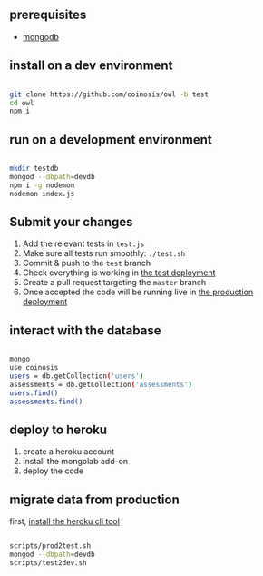 ## prerequisites

* [mongodb](https://docs.mongodb.com/manual/administration/install-community/)

## install on a dev environment

```bash

git clone https://github.com/coinosis/owl -b test
cd owl
npm i

```

## run on a development environment

```bash

mkdir testdb
mongod --dbpath=devdb
npm i -g nodemon
nodemon index.js

```

## Submit your changes

1. Add the relevant tests in `test.js`
2. Make sure all tests run smoothly: `./test.sh`
3. Commit & push to the `test` branch
4. Check everything is working in [the test deployment](https://coinosis-test.herokuapp.com)
5. Create a pull request targeting the `master` branch
6. Once accepted the code will be running live in [the production deployment](https://coinosis.herokuapp.com)

## interact with the database

```bash

mongo
use coinosis
users = db.getCollection('users')
assessments = db.getCollection('assessments')
users.find()
assessments.find()

```

## deploy to heroku

1. create a heroku account
2. install the mongolab add-on
3. deploy the code

## migrate data from production

first, [install the heroku cli tool](https://devcenter.heroku.com/articles/heroku-cli#download-and-install)

```bash

scripts/prod2test.sh
mongod --dbpath=devdb
scripts/test2dev.sh

```

